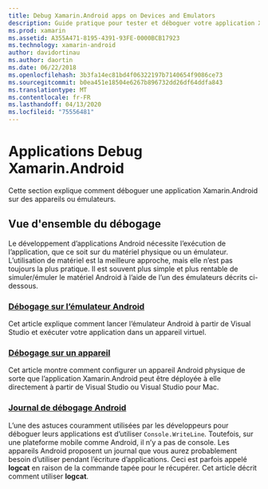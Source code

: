 ```yaml
---
title: Debug Xamarin.Android apps on Devices and Emulators
description: Guide pratique pour tester et déboguer votre application Xamarin.Android
ms.prod: xamarin
ms.assetid: A355A471-8195-4391-93FE-0000BCB17923
ms.technology: xamarin-android
author: davidortinau
ms.author: daortin
ms.date: 06/22/2018
ms.openlocfilehash: 3b3fa14ec81bd4f06322197b7140654f9086ce73
ms.sourcegitcommit: b0ea451e18504e6267b896732dd26df64ddfa843
ms.translationtype: MT
ms.contentlocale: fr-FR
ms.lasthandoff: 04/13/2020
ms.locfileid: "75556481"
---
```

# <a name="debug-xamarinandroid-apps"></a>Applications Debug Xamarin.Android

Cette section explique comment déboguer une application Xamarin.Android sur des appareils ou émulateurs.

## <a name="debugging-overview"></a>Vue d'ensemble du débogage

Le développement d’applications Android nécessite l’exécution de l’application, que ce soit sur du matériel physique ou un émulateur. L’utilisation de matériel est la meilleure approche, mais elle n’est pas toujours la plus pratique. Il est souvent plus simple et plus rentable de simuler/émuler le matériel Android à l’aide de l’un des émulateurs décrits ci-dessous.

### <a name="debugging-on-the-android-emulator"></a>[Débogage sur l’émulateur Android](~/android/deploy-test/debugging/debug-on-emulator.md)

Cet article explique comment lancer l’émulateur Android à partir de Visual Studio et exécuter votre application dans un appareil virtuel.

### <a name="debugging-on-a-device"></a>[Débogage sur un appareil](~/android/deploy-test/debugging/debug-on-device.md)

Cet article montre comment configurer un appareil Android physique de sorte que l’application Xamarin.Android peut être déployée à elle directement à partir de Visual Studio ou Visual Studio pour Mac.

### <a name="android-debug-log"></a>[Journal de débogage Android](~/android/deploy-test/debugging/android-debug-log.md)

L’une des astuces couramment utilisées par les développeurs pour déboguer leurs applications est d’utiliser `Console.WriteLine`. Toutefois, sur une plateforme mobile comme Android, il n’y a pas de console. Les appareils Android proposent un journal que vous aurez probablement besoin d’utiliser pendant l’écriture d’applications. Ceci est parfois appelé **logcat** en raison de la commande tapée pour le récupérer. Cet article décrit comment utiliser **logcat**.
